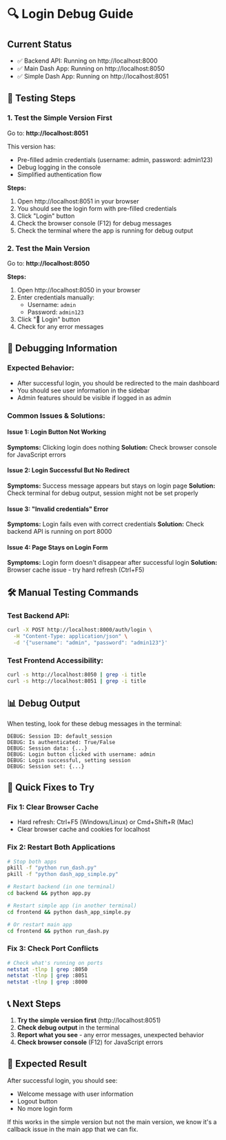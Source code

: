 # 🔍 Login Debug Guide

## Current Status
- ✅ Backend API: Running on http://localhost:8000
- ✅ Main Dash App: Running on http://localhost:8050  
- ✅ Simple Dash App: Running on http://localhost:8051

## 🧪 Testing Steps

### **1. Test the Simple Version First**
Go to: **http://localhost:8051**

This version has:
- Pre-filled admin credentials (username: admin, password: admin123)
- Debug logging in the console
- Simplified authentication flow

**Steps:**
1. Open http://localhost:8051 in your browser
2. You should see the login form with pre-filled credentials
3. Click "Login" button
4. Check the browser console (F12) for debug messages
5. Check the terminal where the app is running for debug output

### **2. Test the Main Version**
Go to: **http://localhost:8050**

**Steps:**
1. Open http://localhost:8050 in your browser
2. Enter credentials manually:
   - Username: `admin`
   - Password: `admin123`
3. Click "🚀 Login" button
4. Check for any error messages

## 🔧 Debugging Information

### **Expected Behavior:**
- After successful login, you should be redirected to the main dashboard
- You should see user information in the sidebar
- Admin features should be visible if logged in as admin

### **Common Issues & Solutions:**

#### **Issue 1: Login Button Not Working**
**Symptoms:** Clicking login does nothing
**Solution:** Check browser console for JavaScript errors

#### **Issue 2: Login Successful But No Redirect**
**Symptoms:** Success message appears but stays on login page
**Solution:** Check terminal for debug output, session might not be set properly

#### **Issue 3: "Invalid credentials" Error**
**Symptoms:** Login fails even with correct credentials
**Solution:** Check backend API is running on port 8000

#### **Issue 4: Page Stays on Login Form**
**Symptoms:** Login form doesn't disappear after successful login
**Solution:** Browser cache issue - try hard refresh (Ctrl+F5)

## 🛠️ Manual Testing Commands

### **Test Backend API:**
```bash
curl -X POST http://localhost:8000/auth/login \
  -H "Content-Type: application/json" \
  -d '{"username": "admin", "password": "admin123"}'
```

### **Test Frontend Accessibility:**
```bash
curl -s http://localhost:8050 | grep -i title
curl -s http://localhost:8051 | grep -i title
```

## 📊 Debug Output

When testing, look for these debug messages in the terminal:

```
DEBUG: Session ID: default_session
DEBUG: Is authenticated: True/False
DEBUG: Session data: {...}
DEBUG: Login button clicked with username: admin
DEBUG: Login successful, setting session
DEBUG: Session set: {...}
```

## 🔄 Quick Fixes to Try

### **Fix 1: Clear Browser Cache**
- Hard refresh: Ctrl+F5 (Windows/Linux) or Cmd+Shift+R (Mac)
- Clear browser cache and cookies for localhost

### **Fix 2: Restart Both Applications**
```bash
# Stop both apps
pkill -f "python run_dash.py"
pkill -f "python dash_app_simple.py"

# Restart backend (in one terminal)
cd backend && python app.py

# Restart simple app (in another terminal)
cd frontend && python dash_app_simple.py

# Or restart main app
cd frontend && python run_dash.py
```

### **Fix 3: Check Port Conflicts**
```bash
# Check what's running on ports
netstat -tlnp | grep :8050
netstat -tlnp | grep :8051
netstat -tlnp | grep :8000
```

## 📞 Next Steps

1. **Try the simple version first** (http://localhost:8051)
2. **Check debug output** in the terminal
3. **Report what you see** - any error messages, unexpected behavior
4. **Check browser console** (F12) for JavaScript errors

## 🎯 Expected Result

After successful login, you should see:
- Welcome message with user information
- Logout button
- No more login form

If this works in the simple version but not the main version, we know it's a callback issue in the main app that we can fix.


